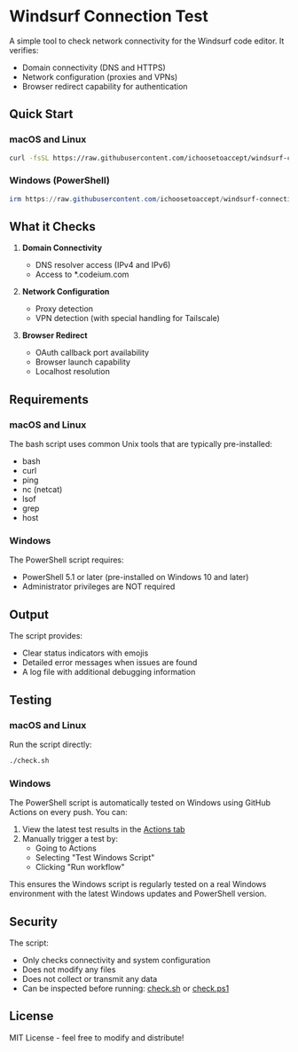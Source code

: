 # Windsurf Connection Test

A simple tool to check network connectivity for the Windsurf code editor. It verifies:
- Domain connectivity (DNS and HTTPS)
- Network configuration (proxies and VPNs)
- Browser redirect capability for authentication

## Quick Start

### macOS and Linux
```bash
curl -fsSL https://raw.githubusercontent.com/ichoosetoaccept/windsurf-connection-test/main/check.sh | bash
```

### Windows (PowerShell)
```powershell
irm https://raw.githubusercontent.com/ichoosetoaccept/windsurf-connection-test/main/check.ps1 | iex
```

## What it Checks

1. **Domain Connectivity**
   - DNS resolver access (IPv4 and IPv6)
   - Access to *.codeium.com

2. **Network Configuration**
   - Proxy detection
   - VPN detection (with special handling for Tailscale)

3. **Browser Redirect**
   - OAuth callback port availability
   - Browser launch capability
   - Localhost resolution

## Requirements

### macOS and Linux
The bash script uses common Unix tools that are typically pre-installed:
- bash
- curl
- ping
- nc (netcat)
- lsof
- grep
- host

### Windows
The PowerShell script requires:
- PowerShell 5.1 or later (pre-installed on Windows 10 and later)
- Administrator privileges are NOT required

## Output

The script provides:
- Clear status indicators with emojis
- Detailed error messages when issues are found
- A log file with additional debugging information

## Testing

### macOS and Linux
Run the script directly:
```bash
./check.sh
```

### Windows
The PowerShell script is automatically tested on Windows using GitHub Actions on every push. You can:

1. View the latest test results in the [Actions tab](https://github.com/ichoosetoaccept/windsurf-connection-test/actions)
2. Manually trigger a test by:
   - Going to Actions
   - Selecting "Test Windows Script"
   - Clicking "Run workflow"

This ensures the Windows script is regularly tested on a real Windows environment with the latest Windows updates and PowerShell version.

## Security

The script:
- Only checks connectivity and system configuration
- Does not modify any files
- Does not collect or transmit any data
- Can be inspected before running: [check.sh](check.sh) or [check.ps1](check.ps1)

## License

MIT License - feel free to modify and distribute!
